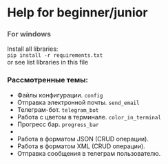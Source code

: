 # Help for beginner/junior

### <font color="#555">For windows</font>

Install all libraries:  
<code>pip install -r requirements.txt</code>  
or see list libraries in this file

### Рассмотренные темы:
* Файлы конфигурации. <code>config</code>
* Отправка электронной почты. <code>send_email</code>
* Телеграм-бот. <code>telegram_bot</code>
* Работа с цветом в терминале. <code>color_in_terminal</code>
* Прогресс бар. <code>progress_bar</code>
* 
* Работа в форматом JSON (CRUD операции).  
* Работа в форматом XML (CRUD операции).
* Отправка сообщения в телеграм пользователю.

